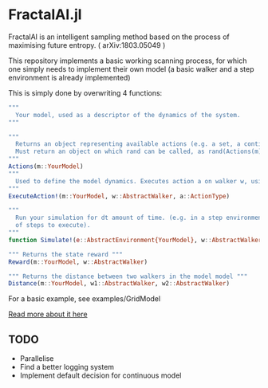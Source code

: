 # FractalAI.jl

FractalAI is an intelligent sampling method based on the process of maximising future entropy. ( arXiv:1803.05049 )

This repository implements a basic working scanning process, for which one simply needs to implement their own model (a basic walker and a step environment is already implemented)

This is simply done by overwriting 4 functions:

```julia
"""
  Your model, used as a descriptor of the dynamics of the system.
"""

"""
  Returns an object representing available actions (e.g. a set, a continuous interval)
  Must return an object on which rand can be called, as rand(Actions(m))
"""
Actions(m::YourModel)
"""
  Used to define the model dynamics. Executes action a on walker w, using model dynamics
"""
ExecuteAction!(m::YourModel, w::AbstractWalker, a::ActionType)

"""
  Run your simulation for dt amount of time. (e.g. in a step environment, this dt would correspond to the number
  of steps to execute).
"""
function Simulate!(e::AbstractEnvironment{YourModel}, w::AbstractWalker, dt::SomeTimeIntervalUnit)

""" Returns the state reward """
Reward(m::YourModel, w::AbstractWalker)

""" Returns the distance between two walkers in the model model """
Distance(m::YourModel, w1::AbstractWalker, w2::AbstractWalker)

```

For a basic example, see examples/GridModel

[Read more about it here](https://arxiv.org/pdf/1803.05049.pdf)


## TODO

- Parallelise
- Find a better logging system
- Implement default decision for continuous model
